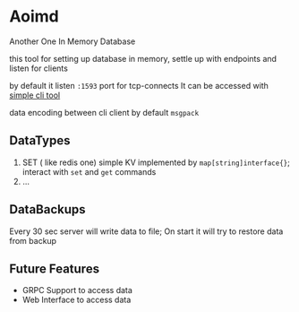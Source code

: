# Aoimd

Another One In Memory Database

this tool for setting up database in memory, settle up with endpoints and listen for clients

by default it listen `:1593` port for tcp-connects
It can be accessed with [simple cli tool](https://github.com/minmax1996/aoimdb/blob/main/cmd/aoimd-cli/README.md)

data encoding between cli client by default `msgpack`

## DataTypes

1) SET ( like redis one)
simple KV implemented by `map[string]interface{}`;
interact with `set` and `get` commands
2) ...

## DataBackups

Every 30 sec server will write data to file; On start it will try to restore data from backup

## Future Features

* GRPC Support to access data
* Web Interface to access data